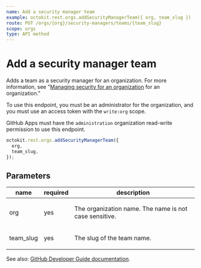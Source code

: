 ```yaml
---
name: Add a security manager team
example: octokit.rest.orgs.addSecurityManagerTeam({ org, team_slug })
route: PUT /orgs/{org}/security-managers/teams/{team_slug}
scope: orgs
type: API method
---
```


# Add a security manager team

Adds a team as a security manager for an organization. For more information, see "[Managing security for an organization](https://docs.github.com/enterprise-cloud@latest//organizations/managing-peoples-access-to-your-organization-with-roles/managing-security-managers-in-your-organization) for an organization."

To use this endpoint, you must be an administrator for the organization, and you must use an access token with the `write:org` scope.

GitHub Apps must have the `administration` organization read-write permission to use this endpoint.

```js
octokit.rest.orgs.addSecurityManagerTeam({
  org,
  team_slug,
});
```

## Parameters

<table>
  <thead>
    <tr>
      <th>name</th>
      <th>required</th>
      <th>description</th>
    </tr>
  </thead>
  <tbody>
    <tr><td>org</td><td>yes</td><td>

The organization name. The name is not case sensitive.

</td></tr>
<tr><td>team_slug</td><td>yes</td><td>

The slug of the team name.

</td></tr>
  </tbody>
</table>

See also: [GitHub Developer Guide documentation](https://docs.github.com/enterprise-cloud@latest//rest/reference/orgs#add-a-security-manager-team).
